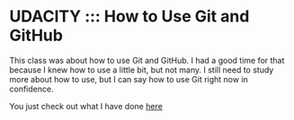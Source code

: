 # UDACITY ::: How to Use Git and GitHub

This class was about how to use Git and GitHub. I had a good time for that because I knew how to use a little bit, but not many. I still need to study more about how to use, but I can say how to use Git right now in confidence.

You just check out what I have done [here](docs/README.md)
